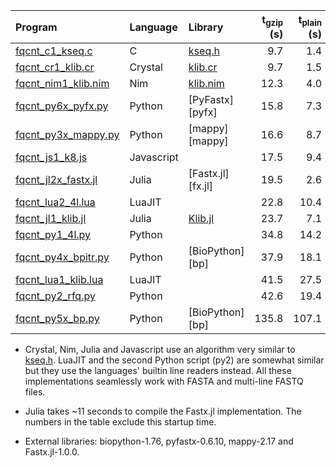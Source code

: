 |Program | Language | Library | t<sub>gzip</sub> (s) | t<sub>plain</sub> (s) | Comments |
|:-------|:---------|:--------|---------------------:|----------------------:|:---------|
|[fqcnt\_c1\_kseq.c](fqcnt_c1_kseq.c)          |C         |[kseq.h](../lib/kseq.h)     |  9.7|  1.4||
|[fqcnt\_cr1\_klib.cr](fqcnt_cr1_klib.cr)      |Crystal   |[klib.cr](../lib/klib.cr)   |  9.7|  1.5|kseq.h port|
|[fqcnt\_nim1\_klib.nim](fqcnt_nim1_klib.nim)  |Nim       |[klib.nim](../lib/klib.nim) | 12.3|  4.0|kseq.h port|
|[fqcnt\_py6x\_pyfx.py](fqcnt_py6x_pyfx.py)    |Python    |[PyFastx][pyfx]             | 15.8|  7.3|kseq.h binding|
|[fqcnt\_py3x\_mappy.py](fqcnt_py3x_mappy.py)  |Python    |[mappy][mappy]              | 16.6|  8.7|kseq.h binding|
|[fqcnt\_js1\_k8.js](fqcnt_js1_k8.js)          |Javascript|                            | 17.5|  9.4|kseq.h port|
|[fqcnt\_jl2x\_fastx.jl](fqcnt_jl2x_fastx.jl)  |Julia     |[Fastx.jl][fx.jl]           | 19.5|  2.6|4-line only; no startup|
|[fqcnt\_lua2\_4l.lua](fqcnt\_lua2\_4l.lua)    |LuaJIT    |                            | 22.8| 10.4|4-line only|
|[fqcnt\_jl1\_klib.jl](fqcnt_jl1_klib.jl)      |Julia     |[Klib.jl](../lib/Klib.jl)   | 23.7|  7.1|kseq.h port|
|[fqcnt\_py1\_4l.py](fqcnt_py1_4l.py)          |Python    |                            | 34.8| 14.2|4-line only|
|[fqcnt\_py4x\_bpitr.py](fqcnt_py4x_bpitr.py)  |Python    |[BioPython][bp]             | 37.9| 18.1|FastqGeneralIterator|
|[fqcnt\_lua1\_klib.lua](fqcnt\_lua1\_klib.lua)|LuaJIT    |                            | 41.5| 27.5|partial kseq.h port|
|[fqcnt\_py2\_rfq.py](fqcnt_py2_rfq.py)        |Python    |                            | 42.6| 19.4|partial kseq.h port|
|[fqcnt\_py5x\_bp.py](fqcnt_py5x_bp.py)        |Python    |[BioPython][bp]             |135.8|107.1|SeqIO.parse|

* Crystal, Nim, Julia and Javascript use an algorithm very similar to
  [kseq.h](../lib/kseq.h). LuaJIT and the second Python script (py2) are
  somewhat similar but they use the languages' builtin line readers instead. All
  these implementations seamlessly work with FASTA and multi-line FASTQ files.

* Julia takes ~11 seconds to compile the Fastx.jl implementation. The numbers
  in the table exclude this startup time.

* External libraries: biopython-1.76, pyfastx-0.6.10, mappy-2.17 and
  Fastx.jl-1.0.0.
